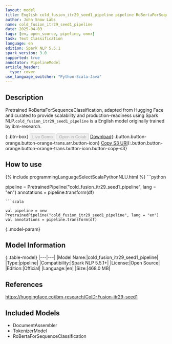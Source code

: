 ```yaml
---
layout: model
title: English cold_fusion_itr29_seed1_pipeline pipeline RoBertaForSequenceClassification from ibm-research
author: John Snow Labs
name: cold_fusion_itr29_seed1_pipeline
date: 2025-04-03
tags: [en, open_source, pipeline, onnx]
task: Text Classification
language: en
edition: Spark NLP 5.5.1
spark_version: 3.0
supported: true
annotator: PipelineModel
article_header:
  type: cover
use_language_switcher: "Python-Scala-Java"
---
```


## Description

Pretrained RoBertaForSequenceClassification, adapted from Hugging Face and curated to provide scalability and production-readiness using Spark NLP.`cold_fusion_itr29_seed1_pipeline` is a English model originally trained by ibm-research.

{:.btn-box}
<button class="button button-orange" disabled>Live Demo</button>
<button class="button button-orange" disabled>Open in Colab</button>
[Download](https://s3.amazonaws.com/auxdata.johnsnowlabs.com/public/models/cold_fusion_itr29_seed1_pipeline_en_5.5.1_3.0_1743650195910.zip){:.button.button-orange.button-orange-trans.arr.button-icon}
[Copy S3 URI](s3://auxdata.johnsnowlabs.com/public/models/cold_fusion_itr29_seed1_pipeline_en_5.5.1_3.0_1743650195910.zip){:.button.button-orange.button-orange-trans.button-icon.button-copy-s3}

## How to use



<div class="tabs-box" markdown="1">
{% include programmingLanguageSelectScalaPythonNLU.html %}
```python

pipeline = PretrainedPipeline("cold_fusion_itr29_seed1_pipeline", lang = "en")
annotations =  pipeline.transform(df)   

```
```scala

val pipeline = new PretrainedPipeline("cold_fusion_itr29_seed1_pipeline", lang = "en")
val annotations = pipeline.transform(df)

```
</div>

{:.model-param}
## Model Information

{:.table-model}
|---|---|
|Model Name:|cold_fusion_itr29_seed1_pipeline|
|Type:|pipeline|
|Compatibility:|Spark NLP 5.5.1+|
|License:|Open Source|
|Edition:|Official|
|Language:|en|
|Size:|468.0 MB|

## References

https://huggingface.co/ibm-research/ColD-Fusion-itr29-seed1

## Included Models

- DocumentAssembler
- TokenizerModel
- RoBertaForSequenceClassification